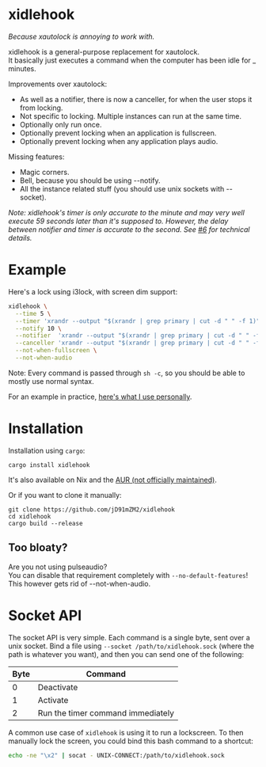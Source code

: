 # xidlehook

*Because xautolock is annoying to work with.*

xidlehook is a general-purpose replacement for xautolock.  
It basically just executes a command when the computer has been idle for \_ minutes.

Improvements over xautolock:
 - As well as a notifier, there is now a canceller, for when the user stops it from locking.
 - Not specific to locking. Multiple instances can run at the same time.
 - Optionally only run once.
 - Optionally prevent locking when an application is fullscreen.
 - Optionally prevent locking when any application plays audio.

Missing features:
 - Magic corners.
 - Bell, because you should be using --notify.
 - All the instance related stuff (you should use unix sockets with --socket).

*Note: xidlehook's timer is only accurate to the minute and may very well execute 59 seconds later than it's supposed to.
However, the delay between notifier and timer is accurate to the second.
See [#6](https://github.com/jD91mZM2/xidlehook/issues/6) for technical details.*

# Example

Here's a lock using i3lock, with screen dim support:

```Bash
xidlehook \
  --time 5 \
  --timer 'xrandr --output "$(xrandr | grep primary | cut -d " " -f 1)" --brightness 1; i3lock' \
  --notify 10 \
  --notifier  'xrandr --output "$(xrandr | grep primary | cut -d " " -f 1)" --brightness .1' \
  --canceller 'xrandr --output "$(xrandr | grep primary | cut -d " " -f 1)" --brightness 1' \
  --not-when-fullscreen \
  --not-when-audio
```

Note: Every command is passed through `sh -c`, so you should be able to mostly use normal syntax.

For an example in practice,
[here's what I use personally](https://github.com/jD91mZM2/.dotfiles/blob/master/lock-timer.sh).

# Installation

Installation using `cargo`:

```
cargo install xidlehook
```

It's also available on Nix and the [AUR (not officially maintained)](https://aur.archlinux.org/packages/xidlehook/).

Or if you want to clone it manually:

```
git clone https://github.com/jD91mZM2/xidlehook
cd xidlehook
cargo build --release
```

## Too bloaty?

Are you not using pulseaudio?  
You can disable that requirement completely with `--no-default-features`!  
This however gets rid of --not-when-audio.

# Socket API

The socket API is very simple. Each command is a single byte, sent over a unix
socket. Bind a file using `--socket /path/to/xidlehook.sock` (where the path is
whatever you want), and then you can send one of the following:

| Byte | Command                           |
| ---  | ---                               |
| 0    | Deactivate                        |
| 1    | Activate                          |
| 2    | Run the timer command immediately |

A common use case of `xidlehook` is using it to run a lockscreen. To then
manually lock the screen, you could bind this bash command to a shortcut:

```Bash
echo -ne "\x2" | socat - UNIX-CONNECT:/path/to/xidlehook.sock
```
